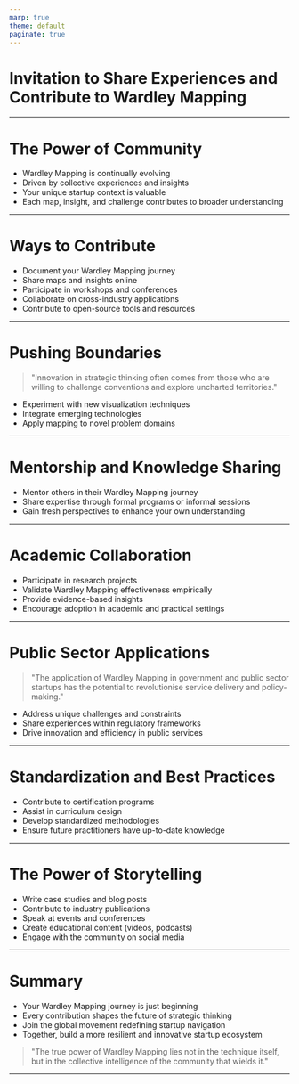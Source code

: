 ```yaml
---
marp: true
theme: default
paginate: true
---
```


# Invitation to Share Experiences and Contribute to Wardley Mapping

---

# The Power of Community

- Wardley Mapping is continually evolving
- Driven by collective experiences and insights
- Your unique startup context is valuable
- Each map, insight, and challenge contributes to broader understanding

---

# Ways to Contribute

- Document your Wardley Mapping journey
- Share maps and insights online
- Participate in workshops and conferences
- Collaborate on cross-industry applications
- Contribute to open-source tools and resources

---

# Pushing Boundaries

> "Innovation in strategic thinking often comes from those who are willing to challenge conventions and explore uncharted territories."

- Experiment with new visualization techniques
- Integrate emerging technologies
- Apply mapping to novel problem domains

---

# Mentorship and Knowledge Sharing

- Mentor others in their Wardley Mapping journey
- Share expertise through formal programs or informal sessions
- Gain fresh perspectives to enhance your own understanding

---

# Academic Collaboration

- Participate in research projects
- Validate Wardley Mapping effectiveness empirically
- Provide evidence-based insights
- Encourage adoption in academic and practical settings

---

# Public Sector Applications

> "The application of Wardley Mapping in government and public sector startups has the potential to revolutionise service delivery and policy-making."

- Address unique challenges and constraints
- Share experiences within regulatory frameworks
- Drive innovation and efficiency in public services

---

# Standardization and Best Practices

- Contribute to certification programs
- Assist in curriculum design
- Develop standardized methodologies
- Ensure future practitioners have up-to-date knowledge

---

# The Power of Storytelling

- Write case studies and blog posts
- Contribute to industry publications
- Speak at events and conferences
- Create educational content (videos, podcasts)
- Engage with the community on social media

---

# Summary

- Your Wardley Mapping journey is just beginning
- Every contribution shapes the future of strategic thinking
- Join the global movement redefining startup navigation
- Together, build a more resilient and innovative startup ecosystem

> "The true power of Wardley Mapping lies not in the technique itself, but in the collective intelligence of the community that wields it."

---